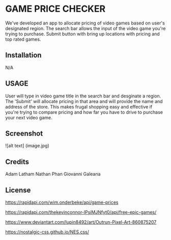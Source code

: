 # GAME PRICE CHECKER

We've developed an app to allocate pricing of video games based on user's designated region.
The search bar allows the input of the video game you're trying to purchase.
Submit button with bring up locations with pricing and top rated games.

## Installation

N/A

## USAGE

User will type in video game title in the search bar and desginate a region. The 'Submit' will allocate pricing in that area and will provide the name and address of the store. This makes frugal shopping easy and effective if you're trying to compare pricing and how far you have to drive to purchase your next video game.

## Screenshot

![alt text] (image.jpg)

## Credits

Adam Latham
Nathan Phan
Giovanni Galeana

## License

https://rapidapi.com/wim.onderbeke/api/game-prices

https://rapidapi.com/thekevinconnor-lPsiMJNfyt0/api/free-epic-games/

https://www.deviantart.com/lupin8492/art/Outrun-Pixel-Art-860875207

https://nostalgic-css.github.io/NES.css/
